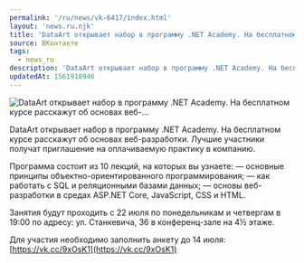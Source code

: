 ```yaml
---
permalink: '/ru/news/vk-6417/index.html'
layout: 'news.ru.njk'
title: 'DataArt открывает набор в программу .NET Academy. На бесплатном курсе расскажут об основах веб-'
source: ВКонтакте
tags:
  - news_ru
description: 'DataArt открывает набор в программу .NET Academy. На бесплатном курсе расскажут об основах веб-…'
updatedAt: 1561918946
---
```

![DataArt открывает набор в программу .NET Academy. На бесплатном курсе расскажут об основах веб-…](https://sun9-26.userapi.com/impf/c853424/v853424118/82ec4/8TIXmfoGhMc.jpg?size=1280x853&quality=96&sign=80d98cda956497fc62cfa2f56996d2c9&c_uniq_tag=divBNrxvg2L5z97hWVlUi4K9wWExOqreXJOVTpRiQjQ&type=album)

DataArt открывает набор в программу .NET Academy. На бесплатном курсе расскажут об основах веб-разработки. Лучшие участники получат приглашение на оплачиваемую практику в компанию.

Программа состоит из 10 лекций, на которых вы узнаете:
— основные принципы объектно-ориентированного программирования;
— как работать с SQL и реляционными базами данных;
— основы веб-разработки в средах ASP.NET Core, JavaScript, CSS и HTML.

Занятия будут проходить с 22 июля по понедельникам и четвергам в 19:00 по адресу: ул. Станкевича, 36 в конференц-зале на 4½ этаже.

Для участия необходимо заполнить анкету до 14 июля: [https://vk.cc/9xOsK1](https://vk.cc/9xOsK1)
